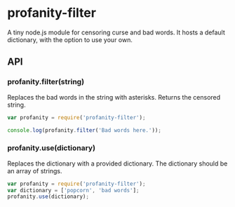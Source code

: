 # profanity-filter

A tiny node.js module for censoring curse and bad words. It hosts a default dictionary,
with the option to use your own.

## API

### profanity.filter(string)

Replaces the bad words in the string with asterisks. Returns the censored string.

```javascript
var profanity = require('profanity-filter');

console.log(profanity.filter('Bad words here.'));
```

### profanity.use(dictionary)

Replaces the dictionary with a provided dictionary. The dictionary should be an
array of strings.

```javascript
var profanity = require('profanity-filter');
var dictionary = ['popcorn', 'bad words'];
profanity.use(dictionary);
```
